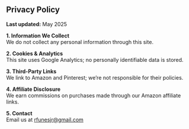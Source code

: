 ## Privacy Policy

**Last updated:** May 2025

**1. Information We Collect**  
We do not collect any personal information through this site.

**2. Cookies & Analytics**  
This site uses Google Analytics; no personally identifiable data is stored.

**3. Third-Party Links**  
We link to Amazon and Pinterest; we’re not responsible for their policies.

**4. Affiliate Disclosure**  
We earn commissions on purchases made through our Amazon affiliate links.

**5. Contact**  
Email us at rfunesjr@gmail.com
